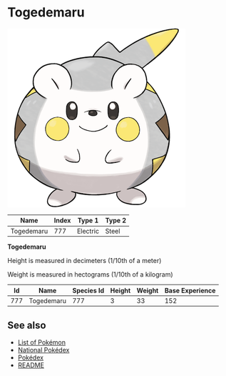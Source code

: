# Togedemaru


![Togedemaru](images/777.png)

| **Name** | **Index** | **Type 1** | **Type 2** |
|----|----|----|----|
| Togedemaru | 777 | Electric | Steel  |

**Togedemaru** 


Height is measured in decimeters (1/10th of a meter)

Weight is measured in hectograms (1/10th of a kilogram)

| **Id** | **Name** | **Species Id** | **Height** | **Weight** | **Base Experience** |
|--------|----------|----------------|------------|------------|---------------------|
| 777 | Togedemaru | 777 | 3 | 33 | 152 |


## See also

- [List of Pokémon](../pokemon.md)
- [National Pokédex](../national_pokedex.md)
- [Pokédex](../pokedex.md)
- [README](../README.md)
